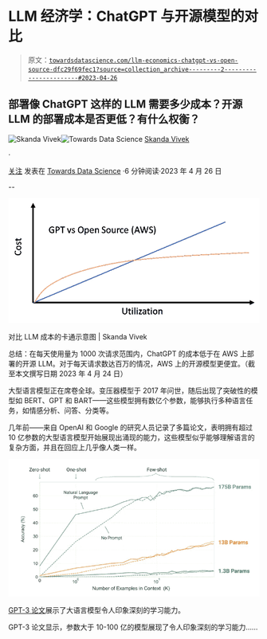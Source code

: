 # LLM 经济学：ChatGPT 与开源模型的对比

> 原文：[`towardsdatascience.com/llm-economics-chatgpt-vs-open-source-dfc29f69fec1?source=collection_archive---------2-----------------------#2023-04-26`](https://towardsdatascience.com/llm-economics-chatgpt-vs-open-source-dfc29f69fec1?source=collection_archive---------2-----------------------#2023-04-26)

## 部署像 ChatGPT 这样的 LLM 需要多少成本？开源 LLM 的部署成本是否更低？有什么权衡？

[](https://skanda-vivek.medium.com/?source=post_page-----dfc29f69fec1--------------------------------)![Skanda Vivek](https://skanda-vivek.medium.com/?source=post_page-----dfc29f69fec1--------------------------------)[](https://towardsdatascience.com/?source=post_page-----dfc29f69fec1--------------------------------)![Towards Data Science](https://towardsdatascience.com/?source=post_page-----dfc29f69fec1--------------------------------) [Skanda Vivek](https://skanda-vivek.medium.com/?source=post_page-----dfc29f69fec1--------------------------------)

·

[关注](https://medium.com/m/signin?actionUrl=https%3A%2F%2Fmedium.com%2F_%2Fsubscribe%2Fuser%2F220d9bbb8014&operation=register&redirect=https%3A%2F%2Ftowardsdatascience.com%2Fllm-economics-chatgpt-vs-open-source-dfc29f69fec1&user=Skanda+Vivek&userId=220d9bbb8014&source=post_page-220d9bbb8014----dfc29f69fec1---------------------post_header-----------) 发表在 [Towards Data Science](https://towardsdatascience.com/?source=post_page-----dfc29f69fec1--------------------------------) ·6 分钟阅读·2023 年 4 月 26 日[](https://medium.com/m/signin?actionUrl=https%3A%2F%2Fmedium.com%2F_%2Fvote%2Ftowards-data-science%2Fdfc29f69fec1&operation=register&redirect=https%3A%2F%2Ftowardsdatascience.com%2Fllm-economics-chatgpt-vs-open-source-dfc29f69fec1&user=Skanda+Vivek&userId=220d9bbb8014&source=-----dfc29f69fec1---------------------clap_footer-----------)

--

[](https://medium.com/m/signin?actionUrl=https%3A%2F%2Fmedium.com%2F_%2Fbookmark%2Fp%2Fdfc29f69fec1&operation=register&redirect=https%3A%2F%2Ftowardsdatascience.com%2Fllm-economics-chatgpt-vs-open-source-dfc29f69fec1&source=-----dfc29f69fec1---------------------bookmark_footer-----------)![](img/fa975d94faf37f22c807696c80da0324.png)

对比 LLM 成本的卡通示意图 | Skanda Vivek

总结：在每天使用量为 1000 次请求范围内，ChatGPT 的成本低于在 AWS 上部署的开源 LLM。对于每天请求数达百万的情况，AWS 上的开源模型更便宜。（截至本文撰写日期 2023 年 4 月 24 日）

大型语言模型正在席卷全球。变压器模型于 2017 年问世，随后出现了突破性的模型如 BERT、GPT 和 BART——这些模型拥有数亿个参数，能够执行多种语言任务，如情感分析、问答、分类等。

几年前——来自 OpenAI 和 Google 的研究人员记录了多篇论文，表明拥有超过 10 亿参数的大型语言模型开始展现出涌现的能力，这些模型似乎能够理解语言的复杂方面，并且在回应上几乎像人类一样。

![](img/f39567219981d5f1f495ab8bd9f9174f.png)

[GPT-3 论文](https://arxiv.org/abs/2005.14165)展示了大语言模型令人印象深刻的学习能力。

GPT-3 论文显示，参数大于 10-100 亿的模型展现了令人印象深刻的学习能力……
